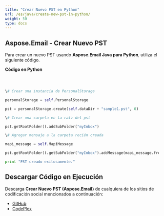 ```yaml
---
title: "Crear Nuevo PST en Python"
url: /es/java/create-new-pst-in-python/
weight: 50
type: docs
---
```


## **Aspose.Email - Crear Nuevo PST**
Para crear un nuevo PST usando **Aspose.Email Java para Python**, utiliza el siguiente código.

**Código en Python**

``` python



\# Crear una instancia de PersonalStorage

personalStorage = self.PersonalStorage

pst = personalStorage.create(self.dataDir + "sample1.pst", 0)

\# Crear una carpeta en la raíz del pst

pst.getRootFolder().addSubFolder("myInbox")

\# Agregar mensaje a la carpeta recién creada

mapi_message = self.MapiMessage

pst.getRootFolder().getSubFolder("myInbox").addMessage(mapi_message.fromFile(self.dataDir + "Message.msg"))

print "PST creado exitosamente."

```
## **Descargar Código en Ejecución**
Descarga **Crear Nuevo PST (Aspose.Email)** de cualquiera de los sitios de codificación social mencionados a continuación:

- [GitHub](https://github.com/aspose-email/Aspose.Email-for-Java/releases/tag/Aspose.Email_Java_for_Python-v1.0)
- [CodePlex](https://archive.codeplex.com/?p=asposeemailjavapython)